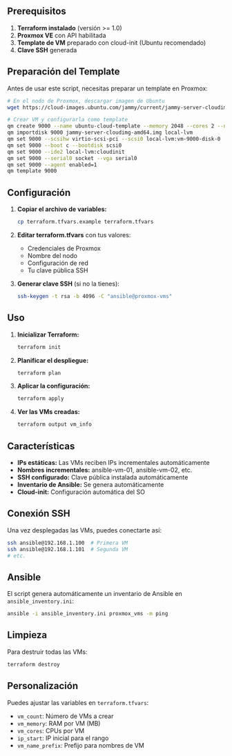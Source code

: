 ## Prerequisitos

1. **Terraform instalado** (versión >= 1.0)
2. **Proxmox VE** con API habilitada
3. **Template de VM** preparado con cloud-init (Ubuntu recomendado)
4. **Clave SSH** generada

## Preparación del Template

Antes de usar este script, necesitas preparar un template en Proxmox:

```bash
# En el nodo de Proxmox, descargar imagen de Ubuntu
wget https://cloud-images.ubuntu.com/jammy/current/jammy-server-cloudimg-amd64.img

# Crear VM y configurarla como template
qm create 9000 --name ubuntu-cloud-template --memory 2048 --cores 2 --net0 virtio,bridge=vmbr0
qm importdisk 9000 jammy-server-cloudimg-amd64.img local-lvm
qm set 9000 --scsihw virtio-scsi-pci --scsi0 local-lvm:vm-9000-disk-0
qm set 9000 --boot c --bootdisk scsi0
qm set 9000 --ide2 local-lvm:cloudinit
qm set 9000 --serial0 socket --vga serial0
qm set 9000 --agent enabled=1
qm template 9000
```

## Configuración

1. **Copiar el archivo de variables:**
   ```bash
   cp terraform.tfvars.example terraform.tfvars
   ```

2. **Editar terraform.tfvars** con tus valores:
   - Credenciales de Proxmox
   - Nombre del nodo
   - Configuración de red
   - Tu clave pública SSH

3. **Generar clave SSH** (si no la tienes):
   ```bash
   ssh-keygen -t rsa -b 4096 -C "ansible@proxmox-vms"
   ```

## Uso

1. **Inicializar Terraform:**
   ```bash
   terraform init
   ```

2. **Planificar el despliegue:**
   ```bash
   terraform plan
   ```

3. **Aplicar la configuración:**
   ```bash
   terraform apply
   ```

4. **Ver las VMs creadas:**
   ```bash
   terraform output vm_info
   ```

## Características

- **IPs estáticas:** Las VMs reciben IPs incrementales automáticamente
- **Nombres incrementales:** ansible-vm-01, ansible-vm-02, etc.
- **SSH configurado:** Clave pública instalada automáticamente
- **Inventario de Ansible:** Se genera automáticamente
- **Cloud-init:** Configuración automática del SO

## Conexión SSH

Una vez desplegadas las VMs, puedes conectarte así:

```bash
ssh ansible@192.168.1.100  # Primera VM
ssh ansible@192.168.1.101  # Segunda VM
# etc.
```

## Ansible

El script genera automáticamente un inventario de Ansible en `ansible_inventory.ini`:

```bash
ansible -i ansible_inventory.ini proxmox_vms -m ping
```

## Limpieza

Para destruir todas las VMs:

```bash
terraform destroy
```

## Personalización

Puedes ajustar las variables en `terraform.tfvars`:

- `vm_count`: Número de VMs a crear
- `vm_memory`: RAM por VM (MB)
- `vm_cores`: CPUs por VM
- `ip_start`: IP inicial para el rango
- `vm_name_prefix`: Prefijo para nombres de VM